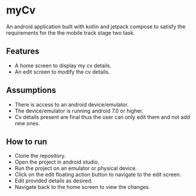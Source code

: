# myCv
An android application built with kotlin and jetpack compose to satisfy the requirements for the the mobile track stage two task.

## Features

- A home screen to display my cv details.
- An edit screen to modify the cv details.

## Assumptions

- There is access to an android device/emulator.
- The device/emulator is running android 7.0 or higher.
- Cv details present are final thus the user can only edit them and not add new ones.

## How to run
- Clone the repository.
- Open the project in android studio.
- Run the project on an emulator or physical device.
- Click on the edit floating action button to navigate to the edit screen.
- Edit provided details as desired.
- Navigate back to the home screen to view the changes.